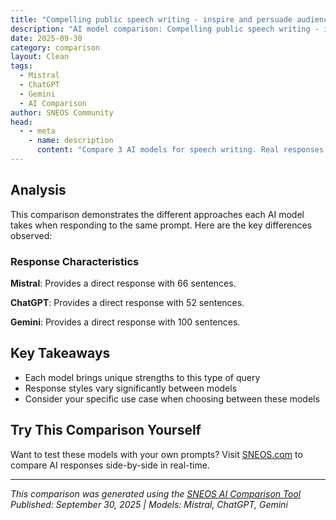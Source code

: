 ```yaml
---
title: "Compelling public speech writing - inspire and persuade audiences"
description: "AI model comparison: Compelling public speech writing - inspire and persuade audiences..."
date: 2025-09-30
category: comparison
layout: Clean
tags:
  - Mistral
  - ChatGPT
  - Gemini
  - AI Comparison
author: SNEOS Community
head:
  - - meta
    - name: description
      content: "Compare 3 AI models for speech writing. Real responses from Mistral, ChatGPT, Gemini with detailed analysis."
---
```


<ChatComparison
  title="Compelling public speech writing - inspire and persuade audiences"
  prompt="Compelling public speech writing - inspire and persuade audiences"
  :responses='{
    "Mistral": "Crafting a compelling public speech that inspires and persuades audiences involves a blend of strong content, emotional appeal, and effective delivery. Here are some key elements to consider:\n\n### 1. **Understand Your Audience**\n   - **Research**: Know who you are speaking to. Understand their interests, concerns, and values.\n   - **Empathy**: Connect with your audience on an emotional level. Show that you understand their challenges and aspirations.\n\n### 2. **Clear and Compelling Introduction**\n   - **Hook**: Start with a powerful opening that grabs attention. This could be a surprising fact, a personal anecdote, a question, or a bold statement.\n   - **Thesis**: Clearly state the main point or thesis of your speech. This sets the direction for the rest of your talk.\n\n### 3. **Structured Body**\n   - **Main Points**: Break down your speech into three to five main points. Each point should support your thesis.\n   - **Evidence**: Use data, examples, and stories to back up your points. Personal anecdotes and real-life examples can make your speech more relatable.\n   - **Logical Flow**: Ensure that your points flow logically from one to the next. Use transitions to guide your audience through your speech.\n\n### 4. **Emotional Appeal**\n   - **Storytelling**: Use stories to illustrate your points. Stories can make your speech more engaging and memorable.\n   - **Empathy**: Show that you care about your audience\u0027s feelings and experiences. Use language that resonates with their emotions.\n   - **Inspiration**: Highlight success stories, achievements, and examples of overcoming adversity to inspire your audience.\n\n### 5. **Persuasive Techniques**\n   - **Ethos**: Establish your credibility. Share your qualifications, experiences, or why you are passionate about the topic.\n   - **Pathos**: Appeal to emotions. Use vivid language, imagery, and emotional stories to connect with your audience.\n   - **Logos**: Use logic and reason. Present facts, statistics, and logical arguments to support your points.\n\n### 6. **Call to Action**\n   - **Specific Steps**: Clearly outline what you want your audience to do. Whether it\u0027s taking action, changing a behavior, or supporting a cause, be specific.\n   - **Urgency**: Create a sense of urgency. Explain why action is needed now and what the consequences of inaction might be.\n   - **Empowerment**: Make your audience feel capable and motivated to take action. Show them that their efforts can make a difference.\n\n### 7. **Powerful Conclusion**\n   - **Recap**: Summarize your main points and reiterate your thesis.\n   - **Inspiring Close**: End with a powerful, inspiring statement or call to action. Leave your audience with a strong, memorable message.\n\n### 8. **Effective Delivery**\n   - **Voice**: Use a clear, confident voice. Vary your tone and pace to keep your audience engaged.\n   - **Body Language**: Use gestures, facial expressions, and movement to enhance your message. Maintain eye contact with your audience.\n   - **Practice**: Rehearse your speech multiple times. Practice in front of a mirror, record yourself, or get feedback from others.\n\n### Example Outline:\n\n#### Introduction:\n- **Hook**: \u0022Imagine a world where every child has access to quality education. Imagine the potential that could be unlocked.\u0022\n- **Thesis**: \u0022Today, I want to talk about the importance of investing in education and how each one of us can play a role in making this vision a reality.\u0022\n\n#### Body:\n1. **Point 1**: The Impact of Education\n   - **Evidence**: Share statistics on how education improves lives.\n   - **Story**: Tell a story about someone whose life was transformed by education.\n\n2. **Point 2**: Current Challenges\n   - **Evidence**: Discuss the barriers to education.\n   - **Story**: Share an example of a community overcoming these challenges.\n\n3. **Point 3**: What We Can Do\n   - **Evidence**: Provide examples of successful initiatives.\n   - **Story**: Highlight a personal or community effort that made a difference.\n\n#### Conclusion:\n- **Recap**: \u0022Investing in education is not just about the future of our children; it\u0027s about the future of our society.\u0022\n- **Inspiring Close**: \u0022Together, we can make a difference. Let\u0027s commit to ensuring that every child has the opportunity to learn and thrive. Thank you.\u0022\n\nBy incorporating these elements, you can craft a compelling public speech that inspires and persuades your audience to take action.",
    "ChatGPT": "Certainly! Here\u2019s a guide on writing a compelling public speech that inspires and persuades your audience, along with a sample speech outline to get you started.\n\n---\n\n### How to Write a Compelling, Inspirational, and Persuasive Speech\n\n#### 1. Know Your Audience\n- Understand their values, beliefs, and interests.\n- Identify what moves or concerns them the most.\n- Tailor your message to resonate emotionally and logically.\n\n#### 2. Define Your Core Message\n- Have a clear, concise central idea you want your audience to remember.\n- Focus your speech around this single theme or call to action.\n\n#### 3. Open Strongly\n- Use a powerful quote, startling fact, provocative question, or personal story.\n- Capture attention immediately and establish rapport.\n\n#### 4. Build Your Argument with Passion and Logic\n- Use a blend of emotional appeals (pathos), credibility (ethos), and logical reasoning (logos).\n- Provide compelling evidence, examples, and anecdotes.\n- Address potential objections to strengthen your position.\n\n#### 5. Use Storytelling\n- Stories make your message relatable and memorable.\n- Share personal experiences or transformative events that illustrate your points.\n\n#### 6. Employ Rhetorical Devices\n- Use repetition for emphasis.\n- Incorporate parallel structure for flow.\n- Use metaphors and vivid imagery to paint a picture.\n\n#### 7. Create a Call to Action\n- Make it clear what you want your audience to think, feel, or do after your speech.\n- Inspire urgency and confidence in their ability to act.\n\n#### 8. End Powerfully\n- Summarize the main points succinctly.\n- End with a memorable quote, vision, or challenge.\n\n---\n\n### Sample Speech Outline: **\u0022The Power Within Us to Change the World\u0022**\n\n**I. Opening:**\n- *Story/Hook*: \u0022When I was a child, I believed that heroes lived only in books. But then I realized, heroes come in all forms \u2014 even people like you and me.\u0022\n\n**II. Core Message:**\n- \u0022Each of us holds the power to make a difference, shaping a better future together.\u0022\n\n**III. Body:**\n\n*Point 1: Our Potential is Limitless*  \n- Example of a historical figure who started small but changed the world.  \n- Quote: \u201CThe journey of a thousand miles begins with one step.\u201D \u2013 Lao Tzu\n\n*Point 2: Overcoming Fear and Doubt*  \n- Share a personal challenge and how perseverance helped overcome it.  \n- Address common fears that hold us back.\n\n*Point 3: Taking Action Together*  \n- Highlight strength in community and collaboration.  \n- Examples of movements started by ordinary people.\n\n**IV. Call to Action:**\n- \u0022I challenge each of you to find your passion, act with courage, and uplift those around you. The world needs your voice and your hands.\u0022\n\n**V. Conclusion:**\n- Reiterate core message: \u0022The power to change the world doesn\u2019t lie in heroes far away \u2014 it lives inside each one of us, waiting to be awakened.\u0022  \n- End with a stirring quote or vision of a united, hopeful future.\n\n---\n\n### Additional Tips:\n- Practice your delivery to be natural and confident.\n- Use pauses effectively to emphasize key points.\n- Engage with your audience through eye contact and gestures.\n\n---\n\nIf you would like, I can help you draft a full speech on a specific topic or purpose. Just let me know!",
    "Gemini": "Okay, let\u0027s craft some compelling public speech writing. To make this truly effective, I\u0027ll need some context.  However, I can give you a strong framework and key principles, along with examples, and then we can tailor it to a specific topic.\n\n**I.  The Foundation: Understanding Your Audience \u0026 Purpose**\n\nBefore writing a single word, ask yourself these crucial questions:\n\n*   **Who is my audience?** (Age, background, beliefs, values, knowledge level on the topic, biases, expectations)\n*   **What is my purpose?** (To inform, persuade, inspire, entertain, motivate to action, change opinions?)  *Be specific.*  Is it to persuade them to donate to a cause, to inspire them to overcome challenges, to inform them about a new policy?\n*   **What is the key message I want them to remember?** (Boil it down to one sentence. This is your North Star.)\n*   **What outcome do I desire?** (What do you want them to *do* or *feel* after hearing your speech?)\n\n**II. The Structure: A Proven Framework**\n\nA classic and effective speech structure looks like this:\n\n1.  **Attention-Getter (Hook):** Grab the audience immediately.\n2.  **Establish Credibility (Optional but Often Important):** Briefly explain why *you* are qualified to speak on this topic.\n3.  **Thesis Statement/Preview:** Clearly state your main point and briefly outline the key arguments or points you\u0027ll cover.\n4.  **Body:** Develop your arguments with evidence, stories, examples, and emotional appeals.\n5.  **Refutation (Address Counterarguments):** Acknowledge and address opposing viewpoints to strengthen your argument (especially important for persuasive speeches).\n6.  **Call to Action (If Applicable):** Tell the audience what you want them to do.\n7.  **Conclusion: Restate, Reinforce, and Leave a Lasting Impression.**\n\n**III. Key Principles for Compelling Speech Writing**\n\n*   **Clarity and Simplicity:** Use clear, concise language. Avoid jargon or overly complex sentence structures.  Write like you talk (but a *slightly* more polished version of yourself).\n*   **Storytelling:**  Stories are powerful. They make your message relatable, memorable, and emotionally resonant. Use anecdotes, personal experiences, or compelling narratives to illustrate your points.\n*   **Emotional Connection:**  Appeal to the audience\u0027s emotions.  Use vivid language, imagery, and personal stories to evoke feelings of empathy, hope, anger (if appropriate), or inspiration.\n*   **Rhetorical Devices:**  Employ techniques like metaphors, similes, analogies, repetition, rhetorical questions, and parallelism to add impact and memorability.\n*   **Authenticity:** Be genuine and speak from the heart.  Let your passion for the topic shine through.\n*   **Audience Engagement:** Use techniques to keep the audience engaged, such as rhetorical questions, humor (when appropriate), pauses for emphasis, and direct address (\u0022You,\u0022 \u0022We,\u0022 \u0022Together\u0022).\n*   **Strong Visuals (If Applicable):** If you\u0027re using slides or other visual aids, keep them simple, clean, and visually appealing.  They should *enhance* your speech, not distract from it.\n*   **Practice, Practice, Practice:**  Rehearse your speech multiple times.  This will help you become more comfortable with the material, improve your delivery, and identify any areas that need improvement.\n\n**IV. Elaboration on Key Sections \u0026 Techniques**\n\n*   **Attention-Getters (Hooks):**\n    *   **Startling Statistic:** \u0022Did you know that [shocking statistic]?\u0022\n    *   **Compelling Question:** \u0022Have you ever wondered why [question related to your topic]?\u0022\n    *   **Brief Story:**  A short, relevant anecdote that immediately grabs attention.\n    *   **Bold Statement:**  A provocative or controversial statement designed to pique interest.\n    *   **Quotation:**  A relevant and impactful quote from a respected figure.\n*   **Body - Developing Your Arguments:**\n    *   **Use the \u0022Rule of Three\u0022:** People remember things in groups of three. Structure your arguments into three key points.\n    *   **Evidence:** Back up your claims with facts, statistics, research findings, expert opinions, and concrete examples.\n    *   **Vary Your Sentence Structure:** Mix short, punchy sentences with longer, more complex ones to create a dynamic rhythm.\n*   **Call to Action:**\n    *   **Be Specific:**  Don\u0027t just say, \u0022Get involved.\u0022 Tell them *how* to get involved.  Provide concrete steps they can take.\n    *   **Make it Easy:**  Remove any obstacles that might prevent them from taking action.  Provide links, phone numbers, or other resources.\n    *   **Create a Sense of Urgency:**  Explain why it\u0027s important to act now.\n*   **Conclusion:**\n    *   **Summarize:** Briefly recap your main points.\n    *   **Reinforce Your Key Message:** Restate your thesis statement in a slightly different way.\n    *   **Leave a Lasting Impression:** End with a powerful image, a memorable quote, or a call to hope and inspiration.\n\n**V. Examples (Generic, to be Adapted)**\n\nLet\u0027s say the *hypothetical* topic is **\u0022The Importance of Mentorship for Young People.\u0022**\n\n*   **Attention-Getter:** \u0022Imagine a young person, brimming with potential, but lost in a maze of uncertainty.  That was me, not so long ago.\u0022\n*   **Thesis Statement/Preview:** \u0022Today, I want to talk about the transformative power of mentorship.  I\u0027ll share why mentorship is crucial for young people\u0027s development, the positive impact it has on communities, and how each of us can become a mentor and make a difference.\u0022\n*   **Body (Example Point with Story):**  \u0022One of the most significant benefits of mentorship is the guidance it provides.  When I was struggling to choose a career path, my mentor, a successful entrepreneur, spent countless hours with me, exploring my interests and skills. He didn\u0027t tell me what to do, but he asked the right questions and helped me discover my own passions.  His guidance was invaluable in helping me find my way.\u0022\n*   **Refutation:** \u0022Some might argue that young people can succeed on their own, and that mentorship is unnecessary.  While it\u0027s true that self-reliance is important, mentorship provides a support system and a network of connections that can be invaluable in navigating the challenges of life.\u0022\n*   **Call to Action:** \u0022I urge you to consider becoming a mentor.  Even just one hour a week can make a profound difference in a young person\u0027s life.  Organizations like [mention a relevant organization] are always looking for volunteers.  Visit their website at [website address] to learn more.\u0022\n*   **Conclusion:** \u0022Mentorship is not just about helping young people succeed; it\u0027s about investing in the future of our communities.  By sharing our knowledge, experience, and support, we can empower the next generation to reach their full potential and create a brighter future for all. Let\u0027s all become beacons of guidance and hope for the young people in our lives.\u0022\n\n**VI.  Tailoring to a Specific Topic: Your Turn!**\n\nTo make this truly useful, tell me:\n\n1.  **What is the specific topic of your speech?**\n2.  **Who is your target audience?** (Be as specific as possible.)\n3.  **What is your primary purpose?** (Inform, persuade, inspire, etc.?)\n4.  **What is the one key message you want your audience to remember?**\n\nOnce you provide this information, I can help you brainstorm ideas, refine your structure, and craft compelling content that will resonate with your audience. I can also help you with specific sections, like writing a powerful hook or crafting a compelling call to action. Let\u0027s work together to create a speech that makes a real impact!\n"
  }'
  published-date="13:35"
/>

## Analysis

This comparison demonstrates the different approaches each AI model takes when responding to the same prompt. Here are the key differences observed:

### Response Characteristics

**Mistral**: Provides a direct response with 66 sentences. 

**ChatGPT**: Provides a direct response with 52 sentences. 

**Gemini**: Provides a direct response with 100 sentences. 

## Key Takeaways

- Each model brings unique strengths to this type of query
- Response styles vary significantly between models
- Consider your specific use case when choosing between these models

## Try This Comparison Yourself

Want to test these models with your own prompts? Visit [SNEOS.com](https://sneos.com) to compare AI responses side-by-side in real-time.

---

*This comparison was generated using the [SNEOS AI Comparison Tool](https://sneos.com)*
*Published: September 30, 2025 | Models: Mistral, ChatGPT, Gemini*
